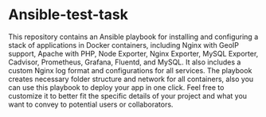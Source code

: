 # Ansible-test-task
 This repository contains an Ansible playbook for installing and configuring a stack of applications in Docker containers, including Nginx with GeoIP support, Apache with PHP, Node Exporter, Nginx Exporter, MySQL Exporter, Cadvisor, Prometheus, Grafana, Fluentd, and MySQL. It also includes a custom Nginx log format and configurations for all services. The playbook creates necessary folder structure and network for all containers, also you can use this playbook to deploy your app in one click.  Feel free to customize it to better fit the specific details of your project and what you want to convey to potential users or collaborators.

